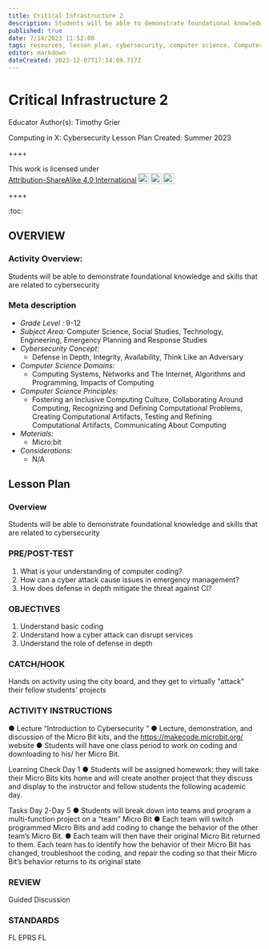 ```yaml
---
title: Critical Infrastructure 2
description: Students will be able to demonstrate foundational knowledge and skills that are related to cybersecurity
published: true
date: 7/14/2023 11:52:00
tags: resources, lesson plan, cybersecurity, computer science, Computer Science, Social Studies, Technology, Engineering, Emergency Planning and Response Studies 
editor: markdown
dateCreated: 2023-12-07T17:14:09.717Z
---
```

# Critical Infrastructure 2


Educator Author(s): Timothy Grier


Computing in X: Cybersecurity Lesson Plan 
Created: Summer 2023


++++
<p xmlns:cc="http://creativecommons.org/ns#" >This work is licensed under <a href="http://creativecommons.org/licenses/by-sa/4.0/?ref=chooser-v1" target="_blank" rel="license noopener noreferrer" style="display:inline-block;">Attribution-ShareAlike 4.0 International<img style="height:22px!important;margin-left:3px;vertical-align:text-bottom;" src="https://mirrors.creativecommons.org/presskit/icons/cc.svg?ref=chooser-v1"><img style="height:22px!important;margin-left:3px;vertical-align:text-bottom;" src="https://mirrors.creativecommons.org/presskit/icons/by.svg?ref=chooser-v1"><img style="height:22px!important;margin-left:3px;vertical-align:text-bottom;" src="https://mirrors.creativecommons.org/presskit/icons/sa.svg?ref=chooser-v1"></a></p>
++++


:toc:



## OVERVIEW


### Activity Overview:  
Students will be able to demonstrate foundational knowledge and skills that are related to cybersecurity


### Meta description
+ *Grade Level :* 9-12 
+ *Subject Area:* Computer Science, Social Studies, Technology, Engineering, Emergency Planning and Response Studies 
+ *Cybersecurity Concept:* 
   + Defense in Depth, Integrity, Availability, Think Like an Adversary
+ *Computer Science Domains:*
   + Computing Systems, Networks and The Internet, Algorithms and Programming, Impacts of Computing
+ *Computer Science Principles:*
   + Fostering an Inclusive Computing Culture, Collaborating Around Computing, Recognizing and Defining Computational Problems, Creating Computational Artifacts, Testing and Refining Computational Artifacts, Communicating About Computing
+ *Materials:* 
   + Micro:bit
+ *Considerations:*
   + N/A


## Lesson Plan
### Overview
Students will be able to demonstrate foundational knowledge and skills that are related to cybersecurity


### PRE/POST-TEST
1. What is your understanding of computer coding? 
2. How can a cyber attack cause issues in emergency management?
3. How does defense in depth mitigate the threat against CI?


### OBJECTIVES
1. Understand basic coding 
2. Understand how a cyber attack can disrupt services 
3. Understand the role of defense in depth


### CATCH/HOOK
Hands on activity using the city board, and they get to virtually "attack" their fellow students' projects


### ACTIVITY INSTRUCTIONS
●        Lecture “Introduction to Cybersecurity ”
●        Lecture, demonstration, and discussion of the Micro Bit kits, and the https://makecode.microbit.org/ website 
●        Students will have one class period to work on coding and downloading to his/ her Micro Bit. 


Learning Check Day 1 
●        Students will be assigned homework: they will take their Micro Bits kits home and will create another project that they discuss and display to the instructor and fellow students the following academic day. 


Tasks Day 2-Day 5 
●        Students will break down into teams and program a multi-function project on a “team” Micro Bit 
●        Each team will switch programmed Micro Bits and add coding to change the behavior of the other team’s Micro Bit. 
●        Each team will then have their original Micro Bit returned to them. Each team has to identify how the behavior of their Micro Bit has changed, troubleshoot the coding, and repair the coding so that their Micro Bit’s behavior returns to its original state






### REVIEW
Guided Discussion


### STANDARDS        
FL EPRS
FL